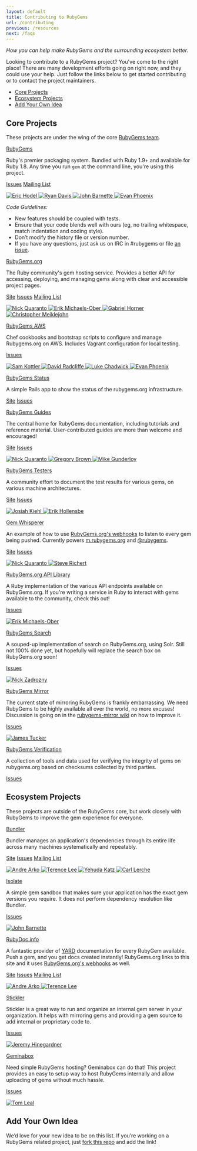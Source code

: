 ```yaml
---
layout: default
title: Contributing to RubyGems
url: /contributing
previous: /resources
next: /faqs
---
```


<em class="t-gray">How you can help make RubyGems and the surrounding ecosystem better.</em>

Looking to contribute to a RubyGems project? You've come to the right place!
There are many development efforts going on right now, and they could use
your help. Just follow the links below to get started contributing or to contact the
project maintainers.

* [Core Projects](#core-projects)
* [Ecosystem Projects](#ecosystem-projects)
* [Add Your Own Idea](#add-your-own-idea)

Core Projects
-------------

These projects are under the wing of the core [RubyGems team](https://github.com/rubygems/).

<a class="project__name is-first" href="https://github.com/rubygems/rubygems">RubyGems</a>

Ruby's premier packaging system. Bundled with Ruby 1.9+ and available for Ruby 1.8. Any time you run
`gem` at the command line, you're using this project.

<div class="project__links">
  <a class="project__link t-link" href="https://github.com/rubygems/rubygems/issues">Issues</a>
  <a class="project__link t-link" href="http://rubyforge.org/mailman/listinfo/rubygems-developers">Mailing List</a>
</div>

<p class="avatars">
  <a href="https://github.com/drbrain">
    <img src="https://secure.gravatar.com/avatar/58479f76374a3ba3c69b9804163f39f4?s=32" title="Eric Hodel">
  </a>
  <a href="https://github.com/zenspider">
    <img src="https://secure.gravatar.com/avatar/16c4b19d8670085a428787f8b2438223?s=32" title="Ryan Davis">
  </a>
  <a href="https://github.com/jbarnette">
    <img src="https://secure.gravatar.com/avatar/c237cf537a06b60921c97804679e3b15?s=32" title="John Barnette">
  </a>
  <a href="https://github.com/evanphx">
    <img src="https://secure.gravatar.com/avatar/540cb3b3712ffe045113cb03bab616a2?s=32" title="Evan Phoenix">
  </a>
</p>

<em class="t-gray t-uppercase">Code Guidelines:</em>

* New features should be coupled with tests.
* Ensure that your code blends well with ours (eg, no trailing whitespace, match indentation and coding style).
* Don’t modify the history file or version number.
* If you have any questions, just ask us on IRC in #rubygems or file [an issue][1].

[0]: https://github.com/rubygems/rubygems
[1]: https://github.com/rubygems/rubygems/issues
[2]: http://help.rubygems.org

<a class="project__name" href="https://github.com/rubygems/rubygems.org">RubyGems.org</a>

The Ruby community's gem hosting service. Provides a better API for accessing,
deploying, and managing gems along with clear and accessible project pages.

<div class="project__links">
  <a class="project__link t-link" href="http://rubygems.org">Site</a>
  <a class="project__link t-link" href="https://github.com/rubygems/rubygems.org/issues">Issues</a>
  <a class="project__link t-link" href="https://groups.google.com/forum/#!forum/gemcutter">Mailing List</a>
</div>

<p class="avatars">
  <a href="https://github.com/qrush">
    <img src="https://secure.gravatar.com/avatar/eb8975af8e49e19e3dd6b6b84a542e26?s=32" title="Nick Quaranto">
  </a>
  <a href="https://github.com/sferik">
    <img src="https://secure.gravatar.com/avatar/1f74b13f1e5c6c69cb5d7fbaabb1e2cb?s=32" title="Erik Michaels-Ober">
  </a>
  <a href="https://github.com/cldwalker">
    <img src="https://secure.gravatar.com/avatar/8f0660cdc9f5d91c7d97456f8f0be8c7?s=32" title="Gabriel Horner">
  </a>
  <a href="https://github.com/cmeiklejohn">
    <img src="https://secure.gravatar.com/avatar/3e09fee7b359be847ed5fa48f524a3d3?s=32" title="Christopher Meiklejohn">
  </a>
</p>

<a class="project__name" href="https://github.com/rubygems/rubygems-aws">RubyGems AWS</a>

Chef cookbooks and bootstrap scripts to configure and manage Rubygems.org on AWS.
Includes Vagrant configuration for local testing.

<div class="project__links">
  <a class="project__link t-link" href="https://github.com/rubygems/rubygems-aws/issues">Issues</a>
</div>

<p class="avatars">
  <a href="https://github.com/skottler">
    <img src="https://secure.gravatar.com/avatar/ee9182ab4e45d446dfa05c20c341371f?s=32" title="Sam Kottler">
  </a>
  <a href="https://github.com/dwradcliffe">
    <img src="https://secure.gravatar.com/avatar/013fd4dfb0e29744d5f37cf9068ba930?s=32" title="David Radcliffe">
  </a>
  <a href="https://github.com/vertis">
    <img src="https://secure.gravatar.com/avatar/b2a9e57c2a8ed757833b4c787b6c51d5?s=32" title="Luke Chadwick">
  </a>
  <a href="https://github.com/evanphx">
    <img src="https://secure.gravatar.com/avatar/540cb3b3712ffe045113cb03bab616a2?s=32" title="Evan Phoenix">
  </a>
</p>

<a class="project__name" href="https://github.com/rubygems/rubygems-status">RubyGems Status</a>

A simple Rails app to show the status of the rubygems.org infrastructure.

<div class="project__links">
  <a class="project__link t-link" href="http://status.rubygems.org">Site</a>
  <a class="project__link t-link" href="https://github.com/rubygems/rubygems-status/issues">Issues</a>
</div>

<a class="project__name" href="https://github.com/rubygems/guides">RubyGems Guides</a>

The central home for RubyGems documentation, including tutorials and reference material.
User-contributed guides are more than welcome and encouraged!

<div class="project__links">
  <a class="project__link t-link" href="http://guides.rubygems.org">Site</a>
  <a class="project__link t-link" href="https://github.com/rubygems/guides/issues">Issues</a>
</div>

<p class="avatars">
  <a href="https://github.com/qrush">
    <img src="https://secure.gravatar.com/avatar/eb8975af8e49e19e3dd6b6b84a542e26?s=32" title="Nick Quaranto">
  </a>
  <a href="https://github.com/sandal">
    <img src="https://secure.gravatar.com/avatar/31e038e4e9330f6c75ccfd1fca8010ee?s=32" title="Gregory Brown">
  </a>
  <a href="https://github.com/ffmike">
    <img src="https://secure.gravatar.com/avatar/a54251b745d59735ea5e9f0656a5d58d?s=32" title="Mike Gunderloy">
  </a>
</p>

<a class="project__name" href="https://github.com/rubygems/rubygems-test">RubyGems Testers</a>

A community effort to document the test results for various gems,
on various machine architectures.

<div class="project__links">
  <a class="project__link t-link" href="http://test.rubygems.org/">Site</a>
  <a class="project__link t-link" href="https://github.com/rubygems/rubygems-test/issues">Issues</a>
</div>

<p class="avatars">
  <a href="https://github.com/bluepojo">
    <img src="https://secure.gravatar.com/avatar/4b1e87301a43b027903617a98d61831a?s=32" title="Josiah Kiehl">
  </a>
  <a href="https://github.com/erikh">
    <img src="https://secure.gravatar.com/avatar/1b641a79b2717f2d582ad455b40d5b89?s=32" title="Erik Hollensbe">
  </a>
</p>

<a class="project__name" href="https://github.com/rubygems/gemwhisperer">Gem Whisperer</a>

An example of how to use [RubyGems.org's
webhooks](http://guides.rubygems.org/rubygems-org-api/#webhook) to listen to every gem being
pushed. Currently powers [m.rubygems.org](http://m.rubygems.org) and
[@rubygems](http://twitter.com/rubygems).

<div class="project__links">
  <a class="project__link t-link" href="http://m.rubygems.org/">Site</a>
  <a class="project__link t-link" href="https://github.com/rubygems/gemwhisperer/issues">Issues</a>
</div>

<p class="avatars">
  <a href="https://github.com/qrush">
    <img src="https://secure.gravatar.com/avatar/eb8975af8e49e19e3dd6b6b84a542e26?s=32" title="Nick Quaranto">
  </a>
  <a href="https://github.com/laserlemon">
    <img src="https://secure.gravatar.com/avatar/0887991a8846577a6aa85433d6ab3ea2?s=32" title="Steve Richert">
  </a>
</p>

<a class="project__name" href="https://github.com/rubygems/gems">RubyGems.org API Library</a>

A Ruby implementation of the various API endpoints available on RubyGems.org.
If you're writing a service in Ruby to interact with gems available to the
community, check this out!

<div class="project__links">
  <a class="project__link t-link" href="https://github.com/rubygems/gems/issues">Issues</a>
</div>

<p class="avatars">
  <a href="https://github.com/sferik">
    <img src="https://secure.gravatar.com/avatar/1f74b13f1e5c6c69cb5d7fbaabb1e2cb?s=32" title="Erik Michaels-Ober">
  </a>
</p>

<a class="project__name" href="https://github.com/rubygems/search">RubyGems Search</a>

A souped-up implementation of search on RubyGems.org, using Solr. Still not
100% done yet, but hopefully will replace the search box on RubyGems.org soon!

<div class="project__links">
  <a class="project__link t-link" href="https://github.com/rubygems/search/issues">Issues</a>
</div>

<p class="avatars">
  <a href="https://github.com/nz">
    <img src="https://secure.gravatar.com/avatar/5198f305281b34927f936ba77cffcbf6?s=32" title="Nick Zadrozny">
  </a>
</p>

<a class="project__name" href="https://github.com/rubygems/rubygems-mirror">RubyGems Mirror</a>

The current state of mirroring RubyGems is frankly embarrassing. We need
RubyGems to be highly available all over the world, no more excuses! Discussion
is going on in the [rubygems-mirror
wiki](https://github.com/rubygems/rubygems-mirror/wiki/Mirroring-2.0) on how
to improve it.

<div class="project__links">
  <a class="project__link t-link" href="https://github.com/rubygems/rubygems-mirror/issues">Issues</a>
</div>

<p class="avatars">
  <a href="https://github.com/raggi">
    <img src="https://secure.gravatar.com/avatar/b19b02a49b433c9e2e6e6c43785d2bfb?s=32" title="James Tucker">
  </a>
</p>

<a class="project__name" href="https://github.com/rubygems/rubygems-verification">RubyGems Verification</a>

A collection of tools and data used for verifying the integrity of gems on rubygems.org based on checksums
collected by third parties.

<div class="project__links">
  <a class="project__link t-link" href="https://github.com/rubygems/rubygems-verification/issues">Issues</a>
</div>

## Ecosystem Projects

These projects are outside of the RubyGems core, but work closely with RubyGems to improve the gem experience for everyone.

<a class="project__name is-first" href="https://github.com/bundler/bundler">Bundler</a>

Bundler manages an application's dependencies through its entire life across
many machines systematically and repeatably.

<div class="project__links">
  <a class="project__link t-link" href="http://bundler.io">Site</a>
  <a class="project__link t-link" href="https://github.com/bundler/bundler/issues">Issues</a>
  <a class="project__link t-link" href="https://groups.google.com/forum/#!forum/ruby-bundler">Mailing List</a>
</div>

<p class="avatars">
  <a href="https://github.com/indirect">
    <img src="https://secure.gravatar.com/avatar/fb389f1e8b98d5d03be29e9dd309b3be?s=32" title="Andre Arko">
  </a>
  <a href="https://github.com/hone">
    <img src="https://secure.gravatar.com/avatar/efb7c66871043330ce1310a9bdd0aaf6?s=32" title="Terence Lee">
  </a>
  <a href="https://github.com/wycats">
    <img src="https://secure.gravatar.com/avatar/428167a3ec72235ba971162924492609?s=32" title="Yehuda Katz">
  </a>
  <a href="https://github.com/carllerche">
    <img src="https://secure.gravatar.com/avatar/da5274b27cc6c0f505495bf5d504575d?s=32" title="Carl Lerche">
  </a>
</p>

<a class="project__name" href="https://github.com/jbarnette/isolate">Isolate</a>

A simple gem sandbox that makes sure your application has the exact gem
versions you require. It does not perform dependency resolution like Bundler.

<div class="project__links">
  <a class="project__link t-link" href="https://github.com/jbarnette/isolate/issues">Issues</a>
</div>

<p class="avatars">
  <a href="https://github.com/jbarnette">
    <img src="https://secure.gravatar.com/avatar/c237cf537a06b60921c97804679e3b15?s=32" title="John Barnette">
  </a>
</p>

<a class="project__name" href="https://github.com/lsegal/rubydoc.info">RubyDoc.info</a>

A fantastic provider of [YARD](http://yardoc.org) documentation for every
RubyGem available. Push a gem, and you get docs created instantly!
RubyGems.org links to this site and it uses [RubyGems.org's
webhooks](http://guides.rubygems.org/rubygems-org-api/#webhook) as well.

<div class="project__links">
  <a class="project__link t-link" href="http://rubydoc.info">Site</a>
  <a class="project__link t-link" href="https://github.com/lsegal/rubydoc.info/issues">Issues</a>
  <a class="project__link t-link" href="https://groups.google.com/forum/#!forum/yardoc">Mailing List</a>
</div>

<p class="avatars">
  <a href="https://github.com/indirect">
    <img src="https://secure.gravatar.com/avatar/fb389f1e8b98d5d03be29e9dd309b3be?s=32" title="Andre Arko">
  </a>
  <a href="https://github.com/hone">
    <img src="https://secure.gravatar.com/avatar/efb7c66871043330ce1310a9bdd0aaf6?s=32" title="Terence Lee">
  </a>
</p>

<a class="project__name" href="https://github.com/copiousfreetime/stickler">Stickler</a>

Stickler is a great way to run and organize an internal gem server in your
organization. It helps with mirroring gems and providing a gem source to add
internal or proprietary code to.

<div class="project__links">
  <a class="project__link t-link" href="https://github.com/copiousfreetime/stickler/issues">Issues</a>
</div>

<p class="avatars">
  <a href="https://github.com/copiousfreetime">
    <img src="https://secure.gravatar.com/avatar/cff2d90ae70bbbb5d4865d8412159f85?s=32" title="Jeremy Hinegardner">
  </a>
</p>

<a class="project__name" href="https://github.com/cwninja/geminabox">Geminabox</a>

Need simple RubyGems hosting? Geminabox can do that! This project provides an
easy to setup way to host RubyGems internally and allow uploading of gems
without much hassle.

<div class="project__links">
  <a class="project__link t-link" href="https://github.com/cwninja/geminabox/issues">Issues</a>
</div>

<p class="avatars">
  <a href="https://github.com/cwninja">
    <img src="https://secure.gravatar.com/avatar/f61c5838432c656ea88dd77a56a40f52?s=32" title="Tom Leal">
  </a>
</p>

Add Your Own Idea
-----------------

We’d love for your new idea to be on this list. If you’re working on a
RubyGems related project, just [fork this
repo](https://github.com/rubygems/guides) and add the link!
